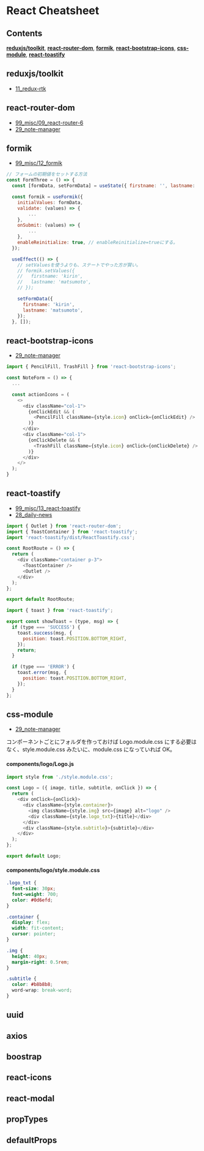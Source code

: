 <!-- https://gist.github.com/bradtraversy/547a7bbf35ffba1561706e161a50b05a -->

# React Cheatsheet

## Contents

**[reduxjs/toolkit](#reduxjs/toolkit)**,
**[react-router-dom](#react-router-dom)**,
**[formik](#formik)**,
**[react-bootstrap-icons](#react-bootstrap-icons)**,
**[css-module](#css-module)**,
**[react-toastify](#react-toastify)**

## reduxjs/toolkit

- [11_redux-rtk](https://github.com/boston-terrier-kirin/react/tree/main/99_misc/11_redux-rtk)

## react-router-dom

- [99_misc/09_react-router-6](https://github.com/boston-terrier-kirin/react/tree/main/99_misc/09_react-router-6)
- [29_note-manager](https://github.com/boston-terrier-kirin/react/tree/main/29_note-manager/frontend)

## formik

- [99_misc/12_formik](https://github.com/boston-terrier-kirin/react/tree/main/99_misc/12_formik)

```javascript
// フォームの初期値をセットする方法
const FormThree = () => {
  const [formData, setFormData] = useState({ firstname: '', lastname: '' });

  const formik = useFormik({
    initialValues: formData,
    validate: (values) => {
        ...
    },
    onSubmit: (values) => {
        ...
    },
    enableReinitialize: true, // enableReinitialize=trueにする。
  });

  useEffect(() => {
    // setValuesを使うよりも、ステートでやった方が賢い。
    // formik.setValues({
    //   firstname: 'kirin',
    //   lastname: 'matsumoto',
    // });

    setFormData({
      firstname: 'kirin',
      lastname: 'matsumoto',
    });
  }, []);
```

## react-bootstrap-icons

- [29_note-manager](https://github.com/boston-terrier-kirin/react/blob/main/29_note-manager/frontend/src/components/note-form/NoteForm.js)

```javascript
import { PencilFill, TrashFill } from 'react-bootstrap-icons';

const NoteForm = () => {
  ...

  const actionIcons = (
    <>
      <div className="col-1">
        {onClickEdit && (
          <PencilFill className={style.icon} onClick={onClickEdit} />
        )}
      </div>
      <div className="col-1">
        {onClickDelete && (
          <TrashFill className={style.icon} onClick={onClickDelete} />
        )}
      </div>
    </>
  );
}
```

## react-toastify

- [99_misc/13_react-toastify](https://github.com/boston-terrier-kirin/react/tree/main/99_misc/13_react-toastify)
- [28_daily-news](https://github.com/boston-terrier-kirin/react/blob/main/28_daily-news/frontend/src/routes/RootRoute.js)

```javascript
import { Outlet } from 'react-router-dom';
import { ToastContainer } from 'react-toastify';
import 'react-toastify/dist/ReactToastify.css';

const RootRoute = () => {
  return (
    <div className="container p-3">
      <ToastContainer />
      <Outlet />
    </div>
  );
};

export default RootRoute;
```

```javascript
import { toast } from 'react-toastify';

export const showToast = (type, msg) => {
  if (type === 'SUCCESS') {
    toast.success(msg, {
      position: toast.POSITION.BOTTOM_RIGHT,
    });
    return;
  }

  if (type === 'ERROR') {
    toast.error(msg, {
      position: toast.POSITION.BOTTOM_RIGHT,
    });
  }
};
```

## css-module

- [29_note-manager](https://github.com/boston-terrier-kirin/react/tree/main/29_note-manager/frontend/src/components/logo)

コンポーネントごとにフォルダを作っておけば Logo.module.css にする必要はなく、style.module.css みたいに、module.css になっていれば OK。

#### components/logo/Logo.js

```javascript
import style from './style.module.css';

const Logo = ({ image, title, subtitle, onClick }) => {
  return (
    <div onClick={onClick}>
      <div className={style.container}>
        <img className={style.img} src={image} alt="logo" />
        <div className={style.logo_txt}>{title}</div>
      </div>
      <div className={style.subtitle}>{subtitle}</div>
    </div>
  );
};

export default Logo;
```

#### components/logo/style.module.css

```css
.logo_txt {
  font-size: 30px;
  font-weight: 700;
  color: #0d6efd;
}

.container {
  display: flex;
  width: fit-content;
  cursor: pointer;
}

.img {
  height: 40px;
  margin-right: 0.5rem;
}

.subtitle {
  color: #b8b8b8;
  word-wrap: break-word;
}
```

## uuid

## axios

## boostrap

## react-icons

## react-modal

## propTypes

## defaultProps
